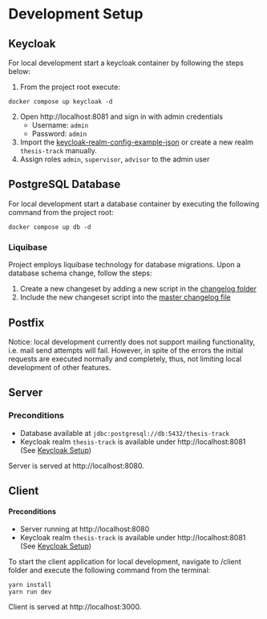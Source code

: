 # Development Setup

## Keycloak

For local development start a keycloak container by following the steps below:
1. From the project root execute:
```
docker compose up keycloak -d
```
2. Open http://localhost:8081 and sign in with admin credentials
    * Username: `admin`
    * Password: `admin`
3. Import the [keycloak-realm-config-example-json](/keycloak-realm-config-example.json) or create a new realm `thesis-track` manually.
4. Assign roles `admin`, `supervisor`, `advisor` to the admin user

## PostgreSQL Database

For local development start a database container by executing the following command from the project root:
```
docker compose up db -d
```

### Liquibase

Project employs liquibase technology for database migrations. Upon a database schema change, follow the steps:
1. Create a new changeset by adding a new script in the [changelog folder](/server/src/main/resources/db/changelog/changes)
2. Include the new changeset script into the [master changelog file](/server/src/main/resources/db/changelog/db.changelog-master.xml)

## Postfix

Notice: local development currently does not support mailing functionality, i.e. mail send attempts will fail. However, in spite of the errors the initial requests are executed normally and completely, thus, not limiting local development of other features.

## Server

### Preconditions
* Database available at `jdbc:postgresql://db:5432/thesis-track`
* Keycloak realm `thesis-track` is available under http://localhost:8081 (See [Keycloak Setup](#keycloak-setup))

Server is served at http://localhost:8080.

## Client

#### Preconditions
* Server running at http://localhost:8080
* Keycloak realm `thesis-track` is available under http://localhost:8081 (See [Keycloak Setup](#keycloak-setup))

To start the client application for local development, navigate to /client folder and execute the following command from the terminal:
```
yarn install
yarn run dev
```

Client is served at http://localhost:3000. 